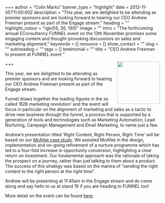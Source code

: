+++
author = "Colin Marks"
banner_type = "highlight"
date = 2012-11-05T11:00:00Z
description = "This year, we are delighted to be attending as premier sponsors and are looking forward to hearing our CEO Andrew Freeman present as part of the Engage stream."
heading = ""
highlight_colour = "rgb(55, 26, 190)"
image = ""
intro = "The forthcoming annual EConsultancy FUNNEL event on the 13th November promises some engaging content and thought-provoking discussions on sales and marketing alignment."
keywords = []
resource = []
show_contact = ""
slug = ""
subheading = ""
tags = []
testimonial = ""
title = "CEO Andrew Freeman to present at FUNNEL event "

+++
<img style="float: right; margin-top: 0; margin-left: 10px;" src="https://crmtdigital.com/sites/default/files/funnel.png" alt="" width="139" height="138">

This year, we are delighted to be attending as premier sponsors and are looking forward to hearing our CEO Andrew Freeman present as part of the Engage stream.

Funnel draws together the leading figures in the so called ‘B2B marketing revolution’ and the event will focus in particular on the alignment of marketing and sales as a tactic to drive new business through the funnel, a process that is supported by a generation of tools and technologies such as Marketing Automation, Lead Nurturing, Campaign Management and Email Marketing, to name just a few.

Andrew’s presentation titled ‘Right Content, Right Person, Right Time’ will be based on our [McAfee case study](http://marketingoperations.crmtechnologies.com/?p=134). We assisted McAfee in the design, implementation and on-going refinement of a nurture programme which has led to a four-fold increase in opportunity conversion, highlighting a clear return on investment. Our fundamental approach was the rationale of taking the prospect on a journey, rather than just talking to them about a product. The success of this strategy was based on the mantra of “sending the right content to the right person at the right time”.

Andrew will be presenting at 11:45am in the Engage stream and do come along and say hello to us at stand 19 if you are heading to FUNNEL too!

More detail on the event can be found [here](http://econsultancy.com/uk/funnel/about).